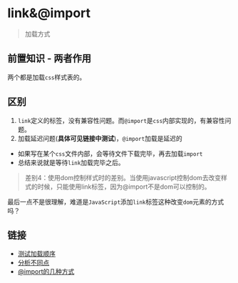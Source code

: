 # link&@import
> 加载方式

## 前置知识 - 两者作用

两个都是加载`css`样式表的。

## 区别

1. `link`定义的标签，没有兼容性问题。而`@import`是`css`内部实现的，有兼容性问题。
2. 加载延迟问题(**具体可见链接中测试**)，`@import`加载是延迟的
  * 如果写在某个`css`文件内部，会等待文件下载完毕，再去加载`import`
  * 总结来说就是等待`link`加载完毕之后。
> 差别4：使用dom控制样式时的差别。当使用javascript控制dom去改变样式的时候，只能使用link标签，因为@import不是dom可以控制的。

最后一点不是很理解，难道是`JavaScript`添加`link`标签这种改变`dom`元素的方式吗？


## 链接

* [测试加载顺序](https://github.com/SamHwang1990/blog/issues/9)
* [分析不同点](http://www.daqianduan.com/2417.html)
* [@import的几种方式]()